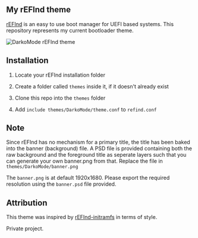 ## My rEFInd theme

[rEFInd](http://www.rodsbooks.com/refind/) is an easy to use boot manager for UEFI
based systems. This repository represents my current bootloader theme.

![DarkoMode rEFInd theme](https://i.imgur.com/rb9MxXd.png)

## Installation

1. Locate your rEFInd installation folder

2. Create a folder called `themes` inside it, if it doesn't already exist

3. Clone this repo into the `themes` folder

4. Add `include themes/DarkoMode/theme.conf` to `refind.conf`


## Note

Since rEFInd has no mechanism for a primary title, the title has been baked into the banner (background) file. A PSD file is provided containing both the raw background and the foreground title as seperate layers such that you can generate your own banner.png from that.
Replace the file in `themes/DarkoMode/banner.png`

The `banner.png` is at default 1920x1680. Please export the required resolution using the `banner.psd` file provided.


## Attribution

This theme was inspired by [rEFInd-initramfs](https://github.com/initramfs/rEFInd-Theme) in terms of style.

Private project. 
